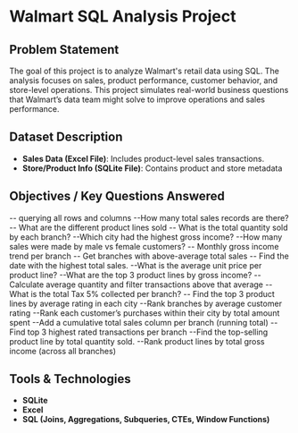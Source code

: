 # Walmart SQL Analysis Project

##  Problem Statement
The goal of this project is to analyze Walmart's retail data using SQL. The analysis focuses on sales, product performance, customer behavior, and store-level operations. This project simulates real-world business questions that Walmart’s data team might solve to improve operations and sales performance.

##  Dataset Description
- **Sales Data (Excel File)**: Includes product-level sales transactions.
- **Store/Product Info (SQLite File)**: Contains product and store metadata

##  Objectives / Key Questions Answered
-- querying all rows and columns 
--How many total sales records are there?
-- What are the different product lines sold
-- What is the total quantity sold by each branch?
--Which city had the highest gross income?
 --How many sales were made by male vs female customers?
-- Monthly gross income trend per branch
-- Get branches with above-average total sales
-- Find the date with the highest total sales.
--What is the average unit price per product line?
--What are the top 3 product lines by gross income?
-- Calculate average quantity and filter transactions above that average
--What is the total Tax 5% collected per branch?
-- Find the top 3 product lines by average rating in each city
--Rank branches by average customer rating
--Rank each customer’s purchases within their city by total amount spent
--Add a cumulative total sales column per branch (running total)
--Find top 3 highest rated transactions per branch
--Find the top-selling product line by total quantity sold.
--Rank product lines by total gross income (across all branches)


##  Tools & Technologies
- **SQLite**
- **Excel**
- **SQL (Joins, Aggregations, Subqueries, CTEs, Window Functions)**
